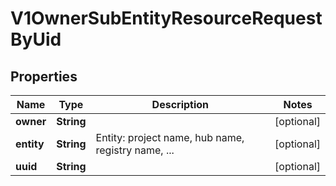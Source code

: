 

# V1OwnerSubEntityResourceRequestByUid

## Properties

Name | Type | Description | Notes
------------ | ------------- | ------------- | -------------
**owner** | **String** |  |  [optional]
**entity** | **String** | Entity: project name, hub name, registry name, ... |  [optional]
**uuid** | **String** |  |  [optional]



